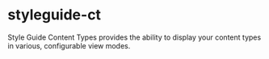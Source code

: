 styleguide-ct
=============

Style Guide Content Types provides the ability to display your content types in various, configurable view modes.
